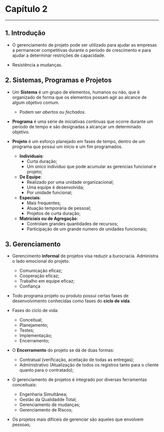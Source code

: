 # Capítulo 2

---

## 1. Introdução

* O gerenciamento de projeto pode ser utilizado para ajudar as empresas a permanecer competitivas durante o período de crescimento e para ajudar a determinar restrições de capacidade.

* Resistência a mudanças.

## 2. Sistemas, Programas e Projetos

* Um **Sistema** é um grupo de elementos, humanos ou não, que é organizado de forma que os elementos possam agir ao alcance de algum objetivo comum.
  * Podem ser _abertos_ ou _fechados_.

* **Programa** é uma série de iniciativas contínuas que ocorre durante um período de tempo e são designadas a alcançar um determinado objetivo.

* **Projeto** é um esforço planejado em fases de tempo, dentro de um programa que possui um início e um fim programados.
    - **Individuais**:
        * Curta duração;
        * Um único indivíduo que pode acumular as gerencias funcional e projeto;
    - **De Equipe**:
        * Realizado por uma unidade organizacional;
        * Uma equipe é desenvolvida;
        * Por unidade funcional;
    - **Especiais**:
        * Mais frequentes;
        * Atuação temporária de pessoal;
        * Projetos de curta duração;
    - **Matriciais ou de Agregação**:
        * Controlam grandes quantidades de recursos;
        * Participação de um grande numero de unidades funcionais;

## 3. Gerenciamento

* Gerencimento **informal** de projetos visa reduzir a burocracia. Administra o lado emocional do projeto.
    - Comunicação eficaz;
    - Cooperação eficaz;
    - Trabalho em equipe eficaz;
    - Confiança

* Todo programa projeto ou produto possui certas fases de desenvolvimento conhecidas como fases do **ciclo de vida**.

* Fases do ciclo de vida:
    - Conceitual;
    - Planejamento;
    - Testes;
    - Implementação;
    - Encerramento;

* O **Encerramento** do projeto se dá de duas formas:
    - Contratual (verificação, aceitação de todas as entregas);
    - Administrativo (Atualização de todos os registros tanto para o cliente quanto para o contratado);

* O gerenciamento de projetos é integrado por diversas ferramentas conceituais:
    - Engenharia Simultânea;
    - Gestão da Qualidadde Total;
    - Gerenciamento de mudanças;
    - Gerenciamento de Riscos;

* Os projetos mais difíceis de gerenciar são aqueles que envolvem pessoas;
